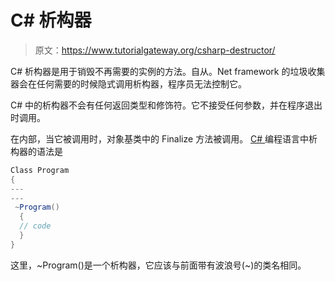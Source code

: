 # C# 析构器

> 原文：<https://www.tutorialgateway.org/csharp-destructor/>

C# 析构器是用于销毁不再需要的实例的方法。自从。Net framework 的垃圾收集器会在任何需要的时候隐式调用析构器，程序员无法控制它。

C# 中的析构器不会有任何返回类型和修饰符。它不接受任何参数，并在程序退出时调用。

在内部，当它被调用时，对象基类中的 Finalize 方法被调用。 [C# ](https://www.tutorialgateway.org/csharp-tutorial/) 编程语言中析构器的语法是

```cs
Class Program
{
---
---
 ~Program()
  {
  // code
  }
}
```

这里，~Program()是一个析构器，它应该与前面带有波浪号(~)的类名相同。